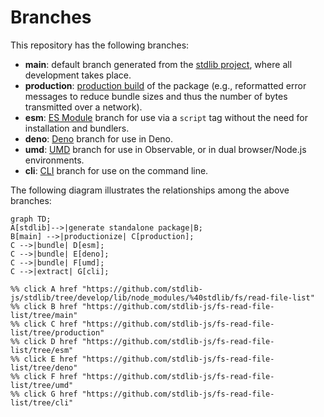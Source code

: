 <!--

@license Apache-2.0

Copyright (c) 2023 The Stdlib Authors.

Licensed under the Apache License, Version 2.0 (the "License");
you may not use this file except in compliance with the License.
You may obtain a copy of the License at

    http://www.apache.org/licenses/LICENSE-2.0

Unless required by applicable law or agreed to in writing, software
distributed under the License is distributed on an "AS IS" BASIS,
WITHOUT WARRANTIES OR CONDITIONS OF ANY KIND, either express or implied.
See the License for the specific language governing permissions and
limitations under the License.

-->

# Branches

This repository has the following branches:

-   **main**: default branch generated from the [stdlib project][stdlib-url], where all development takes place.
-   **production**: [production build][production-url] of the package (e.g., reformatted error messages to reduce bundle sizes and thus the number of bytes transmitted over a network).
-   **esm**: [ES Module][esm-url] branch for use via a `script` tag without the need for installation and bundlers.
-   **deno**: [Deno][deno-url] branch for use in Deno.
-   **umd**: [UMD][umd-url] branch for use in Observable, or in dual browser/Node.js environments.
-   **cli**: [CLI][cli-url] branch for use on the command line.

The following diagram illustrates the relationships among the above branches:

```mermaid
graph TD;
A[stdlib]-->|generate standalone package|B;
B[main] -->|productionize| C[production];
C -->|bundle| D[esm];
C -->|bundle| E[deno];
C -->|bundle| F[umd];
C -->|extract| G[cli];

%% click A href "https://github.com/stdlib-js/stdlib/tree/develop/lib/node_modules/%40stdlib/fs/read-file-list"
%% click B href "https://github.com/stdlib-js/fs-read-file-list/tree/main"
%% click C href "https://github.com/stdlib-js/fs-read-file-list/tree/production"
%% click D href "https://github.com/stdlib-js/fs-read-file-list/tree/esm"
%% click E href "https://github.com/stdlib-js/fs-read-file-list/tree/deno"
%% click F href "https://github.com/stdlib-js/fs-read-file-list/tree/umd"
%% click G href "https://github.com/stdlib-js/fs-read-file-list/tree/cli"
```

[stdlib-url]: https://github.com/stdlib-js/stdlib/tree/develop/lib/node_modules/%40stdlib/fs/read-file-list
[production-url]: https://github.com/stdlib-js/fs-read-file-list/tree/production
[deno-url]: https://github.com/stdlib-js/fs-read-file-list/tree/deno
[umd-url]: https://github.com/stdlib-js/fs-read-file-list/tree/umd
[esm-url]: https://github.com/stdlib-js/fs-read-file-list/tree/esm
[cli-url]: https://github.com/stdlib-js/fs-read-file-list/tree/cli